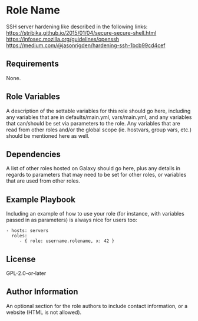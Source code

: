 Role Name
=========

SSH server hardening like described in the following links:
https://stribika.github.io/2015/01/04/secure-secure-shell.html
https://infosec.mozilla.org/guidelines/openssh
https://medium.com/@jasonrigden/hardening-ssh-1bcb99cd4cef

Requirements
------------

None.

Role Variables
--------------

A description of the settable variables for this role should go here, including any variables that are in defaults/main.yml, vars/main.yml, and any variables that can/should be set via parameters to the role. Any variables that are read from other roles and/or the global scope (ie. hostvars, group vars, etc.) should be mentioned here as well.

Dependencies
------------

A list of other roles hosted on Galaxy should go here, plus any details in regards to parameters that may need to be set for other roles, or variables that are used from other roles.

Example Playbook
----------------

Including an example of how to use your role (for instance, with variables passed in as parameters) is always nice for users too:

    - hosts: servers
      roles:
         - { role: username.rolename, x: 42 }

License
-------

GPL-2.0-or-later

Author Information
------------------

An optional section for the role authors to include contact information, or a website (HTML is not allowed).
